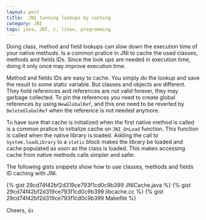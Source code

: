 ```yaml
---
layout: post
title:  JNI tunning lookups by caching
category: JNI
tags: java, JNI, c, linux, programming
---
```


Doing class, method and field lookups can slow down the execution time of your
native methods. Is a common pratice in JNI to cache the used classes, methods and
fields IDs. Since the look ups are needed in execution time, doing it only once
may improve execution time.

Method and fields IDs are easy to cache. You simply do the lookup and save the
result to some static variable. But classes and objects are different. They hold
references and references are not valid forever, they may garbage collected. To
pin the references you need to create global references by using `NewGlobalRef`,
and this one need to be reverted by `DeleteGlobalRef` when the reference is not
needed anymore.

To have sure that cache is initialized when the first native method is called is
a common pratice to initialize cache on `JNI_OnLoad` function. This function is
called when the native library is loaded. Adding the call to `System.loadLibrary`
to a `static` block makes the library be loaded and cache populated as soon as the 
class is loaded. This makes accessing cache from native methods calls simpler and safer.

The following gists snippets show how to use classes, methods and fields ID caching
with JNI.

{% gist 29cd74f42bf2d319ce793f1cd0c9b399 JNICache.java %}
{% gist 29cd74f42bf2d319ce793f1cd0c9b399 libcache.cc %}
{% gist 29cd74f42bf2d319ce793f1cd0c9b399 Makefile %}

Cheers, :+1:
